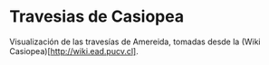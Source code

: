 # Travesias de Casiopea

Visualización de las travesías de Amereida, tomadas desde la (Wiki Casiopea)[http://wiki.ead.pucv.cl].

